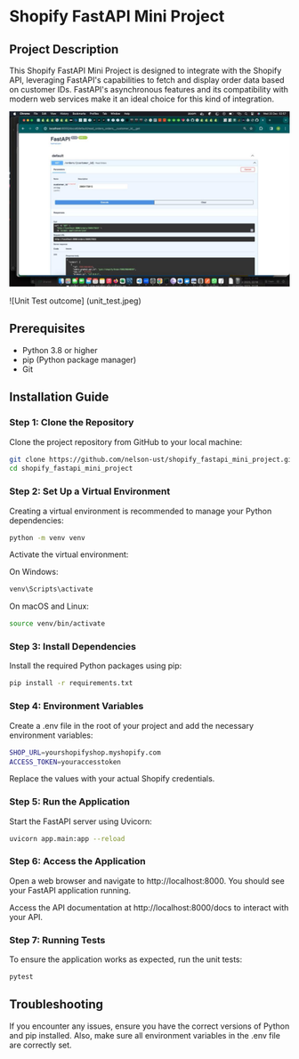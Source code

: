 # Shopify FastAPI Mini Project

## Project Description
This Shopify FastAPI Mini Project is designed to integrate with the Shopify API, leveraging FastAPI's capabilities to fetch and display order data based on customer IDs. FastAPI's asynchronous features and its compatibility with modern web services make it an ideal choice for this kind of integration.

![Swagger UI](swagger-ui.jpeg)

![Unit Test outcome] (unit_test.jpeg)

## Prerequisites

- Python 3.8 or higher
- pip (Python package manager)
- Git

## Installation Guide

### Step 1: Clone the Repository

Clone the project repository from GitHub to your local machine:

```bash
git clone https://github.com/nelson-ust/shopify_fastapi_mini_project.git
cd shopify_fastapi_mini_project
```

### Step 2: Set Up a Virtual Environment
Creating a virtual environment is recommended to manage your Python dependencies:

```bash
python -m venv venv
```

Activate the virtual environment:

On Windows:

```bash
venv\Scripts\activate
```
On macOS and Linux:

```bash
source venv/bin/activate
```
### Step 3: Install Dependencies
Install the required Python packages using pip:

```bash
pip install -r requirements.txt
```

### Step 4: Environment Variables
Create a .env file in the root of your project and add the necessary environment variables:

```bash
SHOP_URL=yourshopifyshop.myshopify.com
ACCESS_TOKEN=youraccesstoken
```
Replace the values with your actual Shopify credentials.

### Step 5: Run the Application
Start the FastAPI server using Uvicorn:

```bash
uvicorn app.main:app --reload
```
### Step 6: Access the Application
Open a web browser and navigate to http://localhost:8000. You should see your FastAPI application running.

Access the API documentation at http://localhost:8000/docs to interact with your API.

### Step 7: Running Tests
To ensure the application works as expected, run the unit tests:

```bash
pytest
```
## Troubleshooting

If you encounter any issues, ensure you have the correct versions of Python and pip installed. Also, make sure all environment variables in the .env file are correctly set.